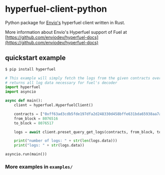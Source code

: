 # hyperfuel-client-python
Python package for [Envio's](https://envio.dev/) hyperfuel client written in Rust.

More information about Envio's Hyperfuel support of Fuel at [https://github.com/enviodev/hyperfuel-docs](https://github.com/enviodev/hyperfuel-docs)

## quickstart example
```bash
$ pip install hyperfuel
```

```python
# This example will simply fetch the logs from the given contracts over a block range
# returns all log data necessary for fuel's decoder
import hyperfuel
import asyncio

async def main():
    client = hyperfuel.HyperfuelClient()

    contracts = ["0xff63ad3cdb5fde197dfa2d248330d458bffe631bda65938aa7ab7e37efa561d0"]
    from_block = 8076516
    to_block = 8076517

    logs = await client.preset_query_get_logs(contracts, from_block, to_block)

    print("number of logs: " + str(len(logs.data)))
    print("logs: " + str(logs.data))

asyncio.run(main())
```

### More examples in `examples/`
